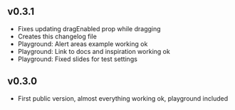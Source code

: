 ## v0.3.1
* Fixes updating dragEnabled prop while dragging
* Creates this changelog file
* Playground: Alert areas example working ok
* Playground: Link to docs and inspiration working ok
* Playground: Fixed slides for test settings

## v0.3.0
* First public version, almost everything working ok, playground included